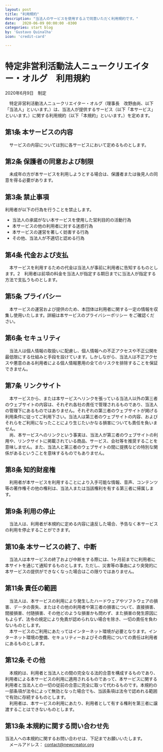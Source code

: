 ```yaml
---
layout: post
title: "利用規約"
description: "当法人のサービスを使用する上で同意いただく利用規約です。"
date:   2020-06-09 00:00:00 -0300
categories: start blog
by: 'Gustavo Quinalha'
icon: 'credit-card'

---
```


# 特定非営利活動法人ニュークリエイター・オルグ　利用規約


2020年6月9日　制定

​
　特定非営利活動法人ニュークリエイター・オルグ（理事長　改野由尚、以下「当法人」といいます。）は、当法人が提供するサービス（以下「本サービス」といいます。）に関する利用規約（以下「本規約」といいます。）を定めます。
​
​
## 第1条 本サービスの内容
　サービスの内容については別に各サービスにおいて定めるものとします。
​
## 第2条 保護者の同意および制限
　未成年の方が本サービスを利用しようとする場合は、保護者または後見人の同意を得る必要があります。
​
## 第3条 禁止事項
利用者が以下の行為を行うことを禁止します。
  - 当法人の承諾がない本サービスを使用した営利目的の活動行為
  - 本サービスの他の利用者に対する迷惑行為
  - 本サービスの運営を著しく妨害する行為
  - その他、当法人が不適切と認める行為
​
## 第4条 代金および支払
　本サービスを利用するための代金は当法人が事前に利用者に告知するものとします。
​
2　利用者は前項の料金を当法人が指定する期日までに当法人が指定する方法で支払うものとします。
​
## 第5条 プライバシー
　本サービスの運営および提供のため、本団体は利用者に関する一定の情報を収集し使用いたします。詳細は本サービスのプライバシーポリシー をご確認ください。
​
## 第6条 セキュリティ
　当法人は個人情報の取扱いに配慮し、個人情報への不正アクセスや不正公開を最低限にする仕組みと手段を設けています。しかしながら、当法人は不正アクセスや悪意のある利用者による個人情報悪用の全てのリスクを排除することを保証できません。
​
## 第7条 リンクサイト
　本サービスから、または本サービスへリンクを張っている当法人以外の第三者のウェブサイトの内容は、それぞれ各社の責任で管理されるものであり、当法人の管理下にあるものではありません。それぞれの第三者のウェブサイトが掲げる利用条件に従ってご利用下さい。当法人は第三者のウェブサイトの内容、およびそれらをご利用になったことにより生じたいかなる損害についても責任を負いません。  
　尚、本サービスへのリンクという事実は、当法人が第三者のウェブサイトの利用や、リンクサイトに掲載されている商品、サービス、会社等を推奨することを意味しません。また、当法人と第三者のウェブサイトの間に提携などの特別な関係があるということを意味するものでもありません。
​
## 第8条 知的財産権
　利用者が本サービスを利用することにより入手可能な情報、音声、コンテンツ等の著作権その他の権利は、当法人または当該権利を有する第三者に帰属します。
​
## 第9条 利用の停止
　当法人は、利用者が本規約に定める内容に違反した場合、予告なく本サービスの利用を停止することができます。
​
## 第10条 本サービスの終了、中断
　当法人は本サービスの終了および中断をする際には、1ヶ月前までに利用者に本サイトを通じて通知するものとします。ただし、災害等の事由により突発的に本サービスの提供ができなくなった場合はこの限りではありません。
​
## 第11条 責任の範囲
　当法人は、本サービスの利用により発生したハードウェアやソフトウェアの損害、データの喪失、またはその他の利用者や第三者の損害について、直接損害、間接損害、付随損害、その他どのような損害かも問わず、また損害の発生原因にもよらず、法令の規定により免責が認められない場合を除き、一切の責任を負わないものとします。  
　本サービスのご利用にあたってはインターネット環境が必要となります。インターネット環境の整備、セキュリティーおよびその費用についての責任は利用者にあるものとします。
​
## 第12条 その他
　本規約は、利用者と当法人との間の完全なる法的合意を構成するものであり、利用者による本サービスの利用に適用されるものであって、本サービスに関する利用者と当法人との一切の従前の合意に完全に取って代わるものです。本規約の一部条項が法令によって無効となった場合でも、当該条項は法令で認めれる範囲で有効に存続するものとします。  
　利用者は、本サービスの利用にあたり、利用者として有する権利を第三者に譲渡することはできないものとします。
​
## 第13条 本規約に関する問い合わせ先
当法人への本規約に関するお問い合わせは、下記までお願いいたします。  
　メールアドレス： contact@newcreator.org



